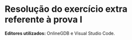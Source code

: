 # Resolução do exercício extra referente à prova I
**Editores utilizados:** OnlineGDB e Visual Studio Code.
